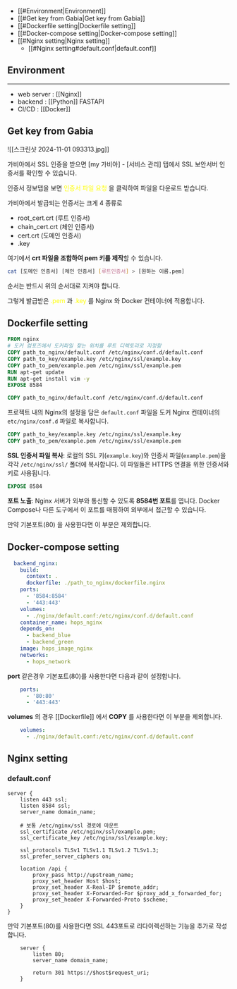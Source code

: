 - [[#Environment|Environment]]
- [[#Get key from Gabia|Get key from Gabia]]
- [[#Dockerfile setting|Dockerfile setting]]
- [[#Docker-compose setting|Docker-compose setting]]
- [[#Nginx setting|Nginx setting]]
	- [[#Nginx setting#default.conf|default.conf]]

## Environment
---
- web server : [[Nginx]]
- backend : [[Python]] FASTAPI
- CI/CD : [[Docker]]


## Get key from Gabia

![[스크린샷 2024-11-01 093313.jpg]]

가비아에서 SSL 인증을 받으면 \[my 가비아\] - \[서비스 관리\] 탭에서 SSL 보안서버 인증서를 확인할 수 있습니다.

인증서 정보탭을 보면 <font color="#ffff00">인증서 파일 요청</font> 을 클릭하여 파일을 다운로드 받습니다.

가비아에서 발급되는 인증서는 크게 4 종류로

- root_cert.crt (루트 인증서)
- chain_cert.crt (체인 인증서)
- cert.crt (도메인 인증서)
- .key

여기에서 **crt 파일을 조합하여 pem 키를 제작**할 수 있습니다.

```bash
cat [도메인 인증서] [체인 인증서] [루트인증서] > [원하는 이름.pem]
```

순서는 반드시 위의 순서대로 지켜야 합니다.

그렇게 발급받은 <font color="#ffff00">.pem</font> 과 <font color="#ffff00">.key</font> 를 Nginx 와 Docker 컨테이너에 적용합니다.

## Dockerfile setting

```dockerfile
FROM nginx
# 도커 컴포즈에서 도커파일 찾는 위치를 루트 디렉토리로 지정함
COPY path_to_nginx/default.conf /etc/nginx/conf.d/default.conf
COPY path_to_key/example.key /etc/nginx/ssl/example.key
COPY path_to_pem/example.pem /etc/nginx/ssl/example.pem
RUN apt-get update
RUN apt-get install vim -y
EXPOSE 8584
```


```dockerfile
COPY path_to_nginx/default.conf /etc/nginx/conf.d/default.conf
```

프로젝트 내의 Nginx의 설정을 담은 `default.conf` 파일을 도커 Nginx 컨테이너의 `etc/nginx/conf.d` 파일로 복사합니다.

```dockerfile
COPY path_to_key/example.key /etc/nginx/ssl/example.key
COPY path_to_pem/example.pem /etc/nginx/ssl/example.pem
```

**SSL 인증서 파일 복사**: 로컬의 SSL 키(`example.key`)와 인증서 파일(`example.pem`)을 각각 `/etc/nginx/ssl/` 폴더에 복사합니다. 이 파일들은 HTTPS 연결을 위한 인증서와 키로 사용됩니다.

```dockerfile
EXPOSE 8584
```

**포트 노출**: Nginx 서버가 외부와 통신할 수 있도록 **8584번 포트**를 엽니다. Docker Compose나 다른 도구에서 이 포트를 매핑하여 외부에서 접근할 수 있습니다.

만약 기본포트(80) 을 사용한다면 이 부분은 제외합니다.


## Docker-compose setting

```yaml
  backend_nginx:
    build:
      context: .
      dockerfile: ./path_to_nginx/dockerfile.nginx
    ports:
      - '8584:8584'
      - '443:443'
    volumes:
      - ./nginx/default.conf:/etc/nginx/conf.d/default.conf
    container_name: hops_nginx
    depends_on:
      - backend_blue
      - backend_green
    image: hops_image_nginx
    networks:
      - hops_network
```


**port** 같은경우 기본포트(80)를 사용한다면 다음과 같이 설정합니다.

```yaml
    ports:
      - '80:80'
      - '443:443'
```

**volumes** 의 경우 [[Dockerfile]] 에서 **COPY** 를 사용한다면 이 부분을 제외합니다.

```yaml
    volumes:
      - ./nginx/default.conf:/etc/nginx/conf.d/default.conf
```


## Nginx setting

### default.conf

```nginx
server {
    listen 443 ssl;
    listen 8584 ssl;
    server_name domain_name;

    # 보통 /etc/nginx/ssl 경로에 마운트
    ssl_certificate /etc/nginx/ssl/example.pem;
    ssl_certificate_key /etc/nginx/ssl/example.key;

    ssl_protocols TLSv1 TLSv1.1 TLSv1.2 TLSv1.3;
    ssl_prefer_server_ciphers on;

    location /api {
        proxy_pass http://upstream_name;
        proxy_set_header Host $host;
        proxy_set_header X-Real-IP $remote_addr;
        proxy_set_header X-Forwarded-For $proxy_add_x_forwarded_for;
        proxy_set_header X-Forwarded-Proto $scheme;
    }
}
```

만약 기본포트(80)를 사용한다면 SSL 443포트로 리다이렉션하는 기능을 추가로 작성합니다.

```nginx
    server {
        listen 80;
        server_name domain_name;

        return 301 https://$host$request_uri;
    }
```

